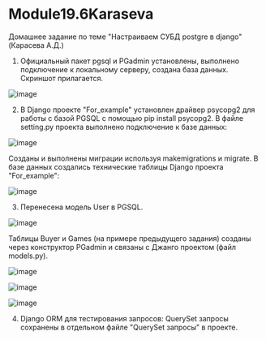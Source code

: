 # Module19.6Karaseva
Домашнее задание по теме "Настраиваем СУБД postgre в django" (Карасева А.Д.)

1. Официальный пакет pgsql и PGadmin установлены, выполнено подключение к локальному серверу, создана база данных.
Скриншот прилагается.

![image](https://github.com/user-attachments/assets/61530274-165c-4d40-a716-b45179cca0b0)

2. В Django проекте "For_example" установлен драйвер psycopg2 для работы с базой PGSQL с помощью pip install psycopg2. 
В файле setting.py проекта выполнено подключение к базе данных:

![image](https://github.com/user-attachments/assets/42879341-3f57-4659-87f1-54eabdfc7524)

Созданы и выполнены миграции используя makemigrations и migrate. В базе данных создались технические таблицы Django проекта "For_example":

![image](https://github.com/user-attachments/assets/a7fe5a68-860e-4c55-a0c7-cadaeb504d20)

3. Перенесена модель User в PGSQL.
   
![image](https://github.com/user-attachments/assets/f5a8be50-5a20-438e-a884-23b55f75e1b0)

Таблицы Buyer и Games (на примере предыдущего задания) созданы через конструктор PGadmin и связаны с Джанго проектом (файл models.py).

![image](https://github.com/user-attachments/assets/03c29465-ea3d-4f13-9dc4-440d92a087f7)

![image](https://github.com/user-attachments/assets/b51d60ff-966b-4852-ab30-cb7c290b7e98)

![image](https://github.com/user-attachments/assets/d5e31f7d-db98-4dfc-97ca-eabb2056b722)

4. Django ORM для тестирования запросов: QuerySet запросы сохранены в отдельном файле "QuerySet запросы" в проекте.

   



